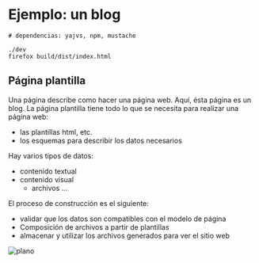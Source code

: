# Ejemplo: un blog


```
# dependencias: yajvs, npm, mustache

./dev
firefox build/dist/index.html 

```


## Página plantilla

Una página describe como hacer una página web. Aquí, ésta página es un blog. La página plantilla tiene todo lo que se necesita 
para realizar una página web:

  - las plantillas html, etc.
  - los esquemas para describir los datos necesarios

Hay varios tipos de datos:
  - contenido textual
  - contenido visual
    - archivos ...


El proceso de construcción es el siguiente:

  - validar que los datos son compatibles con el modelo de página
  - Composición de archivos a partir de plantillas
  - almacenar y utilizar los archivos generados para ver el sitio web


![plano](./plantillas.svg)
